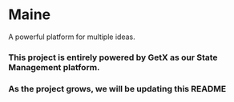 # Maine
A powerful platform for multiple ideas.

### This project is entirely powered by GetX as our State Management platform.

### As the project grows, we will be updating this README
